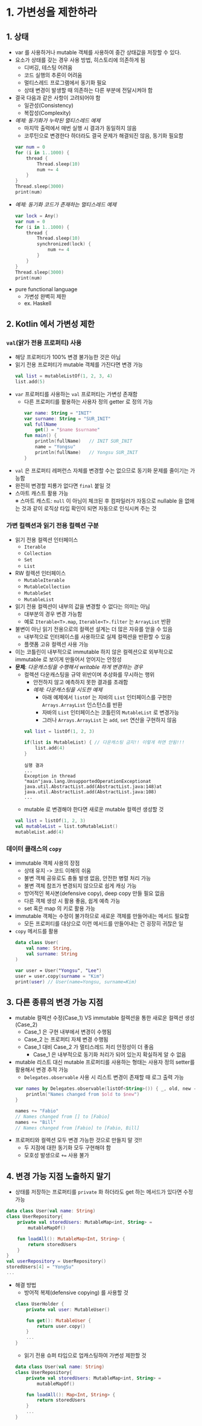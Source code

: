 # 1. 가변성을 제한하라

## 1. 상태
- var 를 사용하거나 mutable 객체를 사용하여 중간 상태값을 저장할 수 있다.
- 요소가 상태를 갖는 경우 사용 방법, 히스토리에 의존하게 됨
    - 디버깅, 테스팅 어려움
    - 코드 실행의 추론이 어려움
    - 멀티스레드 프로그램에서 동기화 필요
    - 상태 변경이 발생할 때 의존하는 다른 부분에 전달시켜야 함
- 결국 다음과 같은 사항이 고려되어야 함
    - 일관성(Consistency)
    - 복잡성(Complexity)
- *예제: 동기화가 누락된 멀티스레드 예제*
    - 마지막 출력에서 매번 실행 시 결과가 동일하지 않음
    - 코루틴으로 변경한다 하더라도 결국 문제가 해결되진 않음, 동기화 필요함
    ```kotlin
    var num = 0
    for (i in 1..1000) {
        thread {
            Thread.sleep(10)
            num += 4
        }
    }
    Thread.sleep(3000)
    print(num)
    ```
- *예제: 동기화 코드가 존재하는 멀티스레드 예제*
    ```kotlin
    var lock = Any()
    var num = 0
    for (i in 1..1000) {
        thread {
            Thread.sleep(10)
            synchronized(lock) {
                num += 4
            }
        }
    }
    Thread.sleep(3000)
    print(num)
    ```
- pure functional language
    - 가변성 완벽히 제한
    - ex. Haskell

## 2. Kotlin 에서 가변성 제한
### `val`(앍가 전용 프로퍼티) 사용
- 해당 프로퍼티가 100% 변경 불가능한 것은 아님
- 읽기 전용 프로퍼티가 mutable 객체를 가진다면 변경 가능
    ```kotlin
    val list = mutableListOf(1, 2, 3, 4)
    list.add(5)
    ```
- `var` 프로퍼티를 사용하는 `val` 프로퍼티는 가변성 존재함
    - 다른 프로퍼티를 활용하는 사용자 정의 getter 로 정의 가능
        ```kotlin
        var name: String = "INIT"
        var surname: String = "SUR_INIT"
        val fullName
            get() = "$name $surname"
        fun main() {
            println(fullName)   // INIT SUR_INIT
            name = "Yongsu"
            println(fullName)   // Yongsu SUR_INIT
        }
        ```
- `val` 은 프로퍼티 레퍼런스 자체를 변경할 수는 없으므로 동기화 문제를 줄이기는 가능함
- 완전히 변경할 피룡가 없다면 `final` 붙일 것
- 스마트 캐스트 활용 가능  
    ※ 스마트 캐스트: `null` 이 아님이 체크된 후 컴파일러가 자동으로 nullable 을 없애는 것과 같이 로직상 타입 확인이 되면 자동으로 인식시켜 주는 것
### 가변 컬렉션과 읽기 전용 컬렉션 구분
- 읽기 전용 컬렉션 인터페이스
    - `Iterable`
    - `Collection`
    - `Set`
    - `List`
- RW 컬렉션 인터페이스
    - `MutableIterable`
    - `MutableCollection`
    - `MutableSet`
    - `MutableList`
- 읽기 전용 컬렉션이 내부의 값을 변경할 수 없다는 의미는 아님
    - 대부분의 경우 변경 가능함
    - 예로 `Iterable<T>.map`, `Iterable<T>.filter` 는 `ArrayList` 반환
- 불변이 아닌 읽기 전용으로의 컬렉션 설계는 더 많은 자유를 얻을 수 있음
    - 내부적으로 인터페이스를 사용하므로 실제 컬렉션을 반환할 수 있음
    - 플랫폼 고유 컬렉션 사용 가능
- 이는 코틀린이 내부적으로 immutable 하지 않은 컬렉션으로 외부적으로 immutable 로 보이게 만들어서 얻어지는 안정성
- __문제__: *다운캐스팅을 수행해서 writable 하게 변경하는 경우*
    - 컬렉션 다운캐스팅을 규약 위반이며 추상화를 무시하는 행위
        - 안전하지 않고 예측하지 못한 결과를 초래함
        - *예제: 다운캐스팅을 시도한 예제*
            - 아래 예제에서 `listOf` 는 자바의 `List` 인터페이스를 구현한 `Arrays.ArrayList` 인스턴스를 반환
            - 자바의 `List` 인터페이스는 코틀린의 `MutableList` 로 변경가능
            - 그러나 `Arrays.ArrayList` 는 `add`, `set` 연산을 구현하지 않음
        ```kotlin
        val list = listOf(1, 2, 3)

        if(list is MutableList) { // 다운캐스팅 금지!! 이렇게 하면 안됨!!!
            list.add(4)
        }
        ```
        ```shell
        실행 결과
        ...
        Exception in thread "main"java.lang.UnsupportedOperationExceptionat java.util.AbstractList.add(AbstractList.java:148)at java.util.AbstractList.add(AbstractList.java:108)
        ...
        ```
    - mutable 로 변경해야 한다면 새로운 mutable 컬렉션 생성할 것
    ```kotlin
    val list = listOf(1, 2, 3)
    val mutableList = list.toMutableList()
    mutableList.add(4)
    ```

### 데이터 클래스의 `copy`
- immutable 객체 사용의 장점
    - 상태 유지 -> 코드 이해의 쉬움
    - 불변 객체 공유로도 충돌 발생 없음, 안전한 병렬 처리 가능
    - 불변 객체 참조가 변경되지 않으므로 쉽게 캐싱 가능
    - 방어적인 복사본(defensive copy), deep copy 만들 필요 없음
    - 다른 객체 생성 시 활용 좋음, 쉽게 예측 가능
    - set 혹은 map 의 키로 활용 가능
- immutable 객체는 수정이 불가하므로 새로운 객체를 만들어내는 메서드 필요함
    - 모든 프로퍼티를 대상으로 이런 메서드를 만들어내는 건 굉장히 귀찮은 일
- `copy` 메서드를 활용
    ```kotlin
    data class User(
        val name: String,
        val surname: String
    )

    var user = User("Yongsu", "Lee")
    user = user.copy(surname = "Kim")
    print(user) // User(name=Yongsu, surname=Kim)
    ```
## 3. 다른 종류의 변경 가능 지점
- mutable 컬렉션 수정(Case_1) VS immutable 컬렉션을 통한 새로운 컬렉션 생성(Case_2)
    - Case_1 은 구현 내부에서 변경이 수행됨
    - Case_2 는 프로퍼티 자체 변경 수행됨
    - Case_1 대비 Case_2 가 멀티스레드 처리 안정성이 더 좋음
        - Case_1 은 내부적으로 동기화 처리가 되어 있는지 확실하게 알 수 없음
- mutable 리스트 대신 mutable 프로퍼티를 사용하는 형태는 사용자 정의 setter를 활용해서 변경 추적 가능
    - `Delegates.observable` 사용 시 리스트 변경이 존재할 때 로그 출력 가능
    ```kotlin
    var names by Delegates.observable(listOf<String>()) { _, old, new ->
        println("Names changed from $old to $new")
    }

    names += "Fabio"
    // Names changed from [] to [Fabio]
    names += "Bill"
    // Names changed from [Fabio] to [Fabio, Bill]
    ```
- 프로퍼티와 컬렉션 모두 변경 가능한 것으로 만들지 말 것!!
    - 두 지점에 대한 동기화 모두 구현해야 함
    - 모호성 발생으로 `+=` 사용 불가

## 4. 변경 가능 지점 노출하지 말기
- 상태를 저장하는 프로퍼티를 `private` 화 하더라도 get 하는 메서드가 있다면 수정 가능
```kotlin
data class User(val name: String)
class UserRepository{
    private val storedUsers: MutableMap<int, String> =
        mutableMapOf()

    fun loadAll(): MutableMap<Int, String> {
        return storedUsers
    }
}
val userRepository = UserRepository()
storedUsers[4] = "YongSu"
...
```
- 해결 방법
    - 방어적 복제(defensive copying) 를 사용할 것
    ```kotlin
    class UserHolder {
        private val user: MutableUser()

        fun get(): MutableUser {
            return user.copy()
        }
        ...
    }
    ```
    - 읽기 전용 슈퍼 타입으로 업캐스팅하여 가변성 제한할 것
    ```kotlin
    data class User(val name: String)
    class UserRepository{
        private val storedUsers: MutableMap<int, String> =
            mutableMapOf()

        fun loadAll(): Map<Int, String> {
            return storedUsers
        }
        ...
    }
    ```
